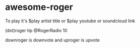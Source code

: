 # awesome-roger

To play it's $play artist title or $play youtube or soundcloud link

(dot)roger tip @RogerRadio 10

downroger is downvote and uproger is upvote


